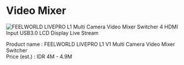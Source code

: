 # Video Mixer

![FEELWORLD LIVEPRO L1 Multi Camera Video Mixer Switcher 4 HDMI Input USB3.0 LCD Display Live Stream](/img/3_2a69fc33-a294-4156-bb85-86344ca20025.jpg)

Product name : FEELWORLD LIVEPRO L1 V1 Multi Camera Video Mixer Switcher\
Price (est.) : IDR 4M - 4.9M
